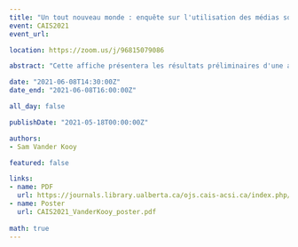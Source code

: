 ```yaml
---
title: "Un tout nouveau monde : enquête sur l'utilisation des médias sociaux par la Bibliothèque Municipale de Vancouver pour fournir des services pendant la pandémie de COVID-19"
event: CAIS2021
event_url:

location: https://zoom.us/j/96815079086

abstract: "Cette affiche présentera les résultats préliminaires d'une analyse thématique du contenu des flux Instagram, Twitter et YouTube de la Bibliothèque Municipale de Vancouver (BMV) tout au long de la première vague de la pandémie de COVID-19 (du 1er février au 30 juin 2020) pour mieux comprendre quels types de services et d'informations liés à la crise elle fournit au public. Ces données seront également comparées aux contenus Instagram, Twitter et YouTube de la même période en 2019 pour déterminer si la pandémie a changé de manière significative les pratiques des médias sociaux de la BMV."

date: "2021-06-08T14:30:00Z"
date_end: "2021-06-08T16:00:00Z"

all_day: false

publishDate: "2021-05-18T00:00:00Z"

authors:
- Sam Vander Kooy

featured: false

links:
- name: PDF
  url: https://journals.library.ualberta.ca/ojs.cais-acsi.ca/index.php/cais-asci/article/view/1215/1051
- name: Poster
  url: CAIS2021_VanderKooy_poster.pdf
  
math: true
---
```


